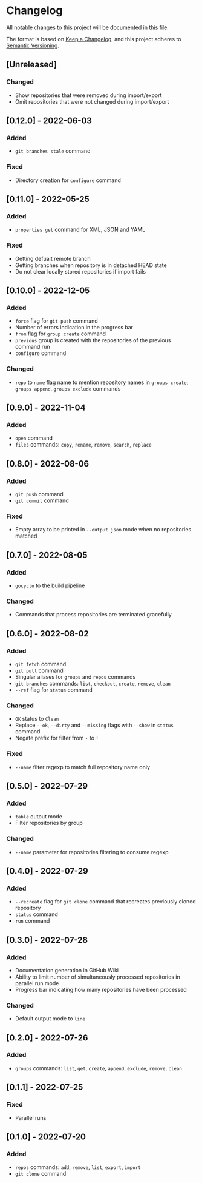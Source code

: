 # Changelog

All notable changes to this project will be documented in this file.

The format is based on [Keep a Changelog](https://keepachangelog.com/en/1.0.0/),
and this project adheres to [Semantic Versioning](https://semver.org/spec/v2.0.0.html).

## [Unreleased]

### Changed

- Show repositories that were removed during import/export
- Omit repositories that were not changed during import/export

## [0.12.0] - 2022-06-03

### Added

- `git branches stale` command

### Fixed

- Directory creation for `configure` command

## [0.11.0] - 2022-05-25

### Added

- `properties get` command for XML, JSON and YAML

### Fixed

- Getting defualt remote branch
- Getting branches when repository is in detached HEAD state
- Do not clear locally stored repositories if import fails

## [0.10.0] - 2022-12-05

### Added

- `force` flag for `git push` command
- Number of errors indication in the progress bar
- `from` flag for `group create` command
- `previous` group is created with the repositories of the previous command run
- `configure` command

### Changed

- `repo` to `name` flag name to mention repository names in `groups create`, `groups append`, `groups exclude` commands

## [0.9.0] - 2022-11-04

### Added

- `open` command
- `files` commands: `copy`, `rename`, `remove`, `search`, `replace`

## [0.8.0] - 2022-08-06

### Added

- `git push` command
- `git commit` command

### Fixed

- Empty array to be printed in `--output json` mode when no repositories matched

## [0.7.0] - 2022-08-05

### Added

- `gocyclo` to the build pipeline

### Changed

- Commands that process repositories are terminated gracefully

## [0.6.0] - 2022-08-02

### Added

- `git fetch` command
- `git pull` command
- Singular aliases for `groups` and `repos` commands
- `git branches` commands: `list`, `checkout`, `create`, `remove`, `clean`
- `--ref` flag for `status` command

### Changed

- `OK` status to `Clean`
- Replace `--ok`, `--dirty` and `--missing` flags with `--show` in `status` command
- Negate prefix for filter from `-` to `!`

### Fixed

- `--name` filter regexp to match full repository name only

## [0.5.0] - 2022-07-29

### Added

- `table` output mode
- Filter repositories by group

### Changed

- `--name` parameter for repositories filtering to consume regexp

## [0.4.0] - 2022-07-29

### Added

- `--recreate` flag for `git clone` command that recreates previously cloned repository
- `status` command
- `run` command

## [0.3.0] - 2022-07-28

### Added

- Documentation generation in GitHub Wiki
- Ability to limit number of simultaneously processed repositories in parallel run mode
- Progress bar indicating how many repositories have been processed

### Changed

- Default output mode to `line`

## [0.2.0] - 2022-07-26

### Added

- `groups` commands: `list`, `get`, `create`, `append`, `exclude`, `remove`, `clean`

## [0.1.1] - 2022-07-25

### Fixed

- Parallel runs

## [0.1.0] - 2022-07-20

### Added

- `repos` commands: `add`, `remove`, `list`, `export`, `import`
- `git clone` command
